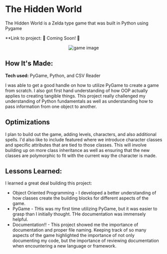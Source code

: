 # The Hidden World
The Hidden World is a Zelda type game that was built in Python using Pygame

**Link to project: :construction: Coming Soon! :construction:
<p align="center">
<img src="https://github.com/hlsamuel00/py4me/assets/96807396/18a76013-4a59-4cf7-b0d6-b1b4caf1b6c0" alt="game image">
</p>


## How It's Made:
**Tech used:** PyGame, Python, and CSV Reader

I was able to get a good handle on how to utilize PyGame to create a game from scratch. I also got first hand understanding of how OOP actually applies to creating tangible things. This project really challenged my understanding of Python fundamentals as well as understanding how to pass information from one object to another.

## Optimizations
I plan to build out the game, adding levels, characters, and also additional spells. I'd also like to include featured where we introduce character classes and specific attributes that are tied to those classes. This will involve building up on more class inheritance as well as ensuring that the new classes are polymorphic to fit with the current way the character is made.

## Lessons Learned:

I learned a great deal building this project:
  * Object Oriented Programming - I developed a better understanding of how classes create the building blocks for different aspects of the game. 
  * PyGame - THis was my first time utilizing PyGame, but it was easier to grasp than I initially thought. THe documentation was immensely helpful.
  * Documentation!! - This project showed me the importance of documentation and proper file naming. Keeping track of so many aspects of the game highlighted the importance of not only documenting my code, but the importance of reviewing documentation when encountering a new language or framework.
